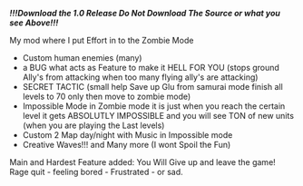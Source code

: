 ***!!!Download the 1.0 Release Do Not Download The Source or what you see Above!!!***



My mod where I put Effort in to the Zombie Mode

- Custom human enemies (many)
- a BUG what acts as Feature to make it HELL FOR YOU (stops ground Ally's from attacking when too many flying ally's are attacking)
- SECRET TACTIC (small help Save up Glu from samurai mode finish all levels to 70 only then move to zombie mode)
- Impossible Mode in Zombie mode it is just when you reach the certain level it gets ABSOLUTLY IMPOSSIBLE and you will see TON of new units (when you are playing the Last levels)
- Custom 2 Map day/night with Music in Impossible mode
- Creative Waves!!!
and Many more (I wont Spoil the Fun)

Main and Hardest Feature added:
You Will Give up and leave the game!
Rage quit - feeling bored - Frustrated - or sad.
